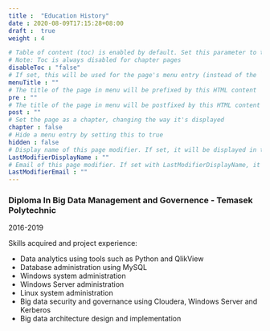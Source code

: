```yaml
---
title :  "Education History"
date : 2020-08-09T17:15:28+08:00
draft :  true
weight : 4

# Table of content (toc) is enabled by default. Set this parameter to true to disable it.
# Note: Toc is always disabled for chapter pages
disableToc : "false"
# If set, this will be used for the page's menu entry (instead of the `title` attribute)
menuTitle : ""
# The title of the page in menu will be prefixed by this HTML content
pre : ""
# The title of the page in menu will be postfixed by this HTML content
post : ""
# Set the page as a chapter, changing the way it's displayed
chapter : false
# Hide a menu entry by setting this to true
hidden : false
# Display name of this page modifier. If set, it will be displayed in the footer.
LastModifierDisplayName : ""
# Email of this page modifier. If set with LastModifierDisplayName, it will be displayed in the footer
LastModifierEmail : ""
---
```


### Diploma In Big Data Management and Governence - Temasek Polytechnic  

2016-2019

Skills acquired and project experience:

- Data analytics using tools such as Python and QlikView  
- Database administration using MySQL
- Windows system administration
- Windows Server administration
- Linux system administration
- Big data security and governance using Cloudera, Windows Server and Kerberos
- Big data architecture design and implementation